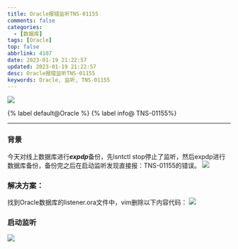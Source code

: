 ```yaml
---
title: Oracle报错监听TNS-01155
comments: false
categories:
  - [数据库]
tags: [Oracle]
top: false
abbrlink: 4107
date: 2023-01-19 21:22:57
updated: 2023-01-19 21:22:57
desc: Oracle报错监听TNS-01155
keywords: Oracle, 监听, TNS-01155
---
```




![](/images/article_oracle.jpeg)

{% label default@Oracle %} {% label info@ TNS-01155%}

<!--more-->
<hr />

### 背景

今天对线上数据库进行***expdp***备份，先lsntctl stop停止了监听，然后expdp进行数据库备份，备份完之后在启动监听发现直接报：TNS-01155的错误。
![](lsnrctl_start_error.PNG)

### 解决方案：

找到Oracle数据库的listener.ora文件中，vim删除以下内容代码：
![](listener.PNG)

### 启动监听

![](lsnrctl_start.PNG)
